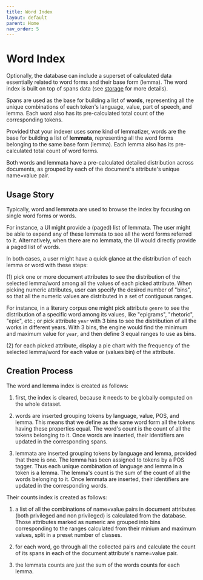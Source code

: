 ```yaml
---
title: Word Index
layout: default
parent: Home
nav_order: 5
---
```


# Word Index

Optionally, the database can include a superset of calculated data essentially related to word forms and their base form (lemma). The word index is built on top of spans data (see [storage](storage) for more details).

Spans are used as the base for building a list of **words**, representing all the unique combinations of each token's language, value, part of speech, and lemma. Each word also has its pre-calculated total count of the corresponding tokens.

Provided that your indexer uses some kind of lemmatizer, words are the base for building a list of **lemmata**, representing all the word forms belonging to the same base form (lemma). Each lemma also has its pre-calculated total count of word forms.

Both words and lemmata have a pre-calculated detailed distribution across documents, as grouped by each of the document's attribute's unique name=value pair.

## Usage Story

Typically, word and lemmata are used to browse the index by focusing on single word forms or words.

For instance, a UI might provide a (paged) list of lemmata. The user might be able to expand any of these lemmata to see all the word forms referred to it. Alternatively, when there are no lemmata, the UI would directly provide a paged list of words.

In both cases, a user might have a quick glance at the distribution of each lemma or word with these steps:

(1) pick one or more document attributes to see the distribution of the selected lemma/word among all the values of each picked attribute. When picking numeric attributes, user can specify the desired number of "bins", so that all the numeric values are distributed in a set of contiguous ranges.

For instance, in a literary corpus one might pick attribute `genre` to see the distribution of a specific word among its values, like "epigrams", "rhetoric", "epic", etc.; or pick attribute `year` with 3 bins to see the distribution of all the works in different years. With 3 bins, the engine would find the minimum and maximum value for `year`, and then define 3 equal ranges to use as bins.

(2) for each picked attribute, display a pie chart with the frequency of the selected lemma/word for each value or (values bin) of the attribute.

## Creation Process

The word and lemma index is created as follows:

1. first, the index is cleared, because it needs to be globally computed on the whole dataset.

2. words are inserted grouping tokens by language, value, POS, and lemma. This means that we define as the same word form all the tokens having these properties equal. The word's count is the count of all the tokens belonging to it. Once words are inserted, their identifiers are updated in the corresponding spans.

3. lemmata are inserted grouping tokens by language and lemma, provided that there is one. The lemma has been assigned to tokens by a POS tagger. Thus each unique combination of language and lemma in a token is a lemma. The lemma's count is the sum of the count of all the words belonging to it. Once lemmata are inserted, their identifiers are updated in the corresponding words.

Their counts index is created as follows:

1. a list of all the combinations of name=value pairs in document attributes (both privileged and non privileged) is calculated from the database. Those attributes marked as numeric are grouped into bins corresponding to the ranges calculated from their minium and maximum values, split in a preset number of classes.

2. for each word, go through all the collected pairs and calculate the count of its spans in each of the document attribute's name=value pair.

3. the lemmata counts are just the sum of the words counts for each lemma.
